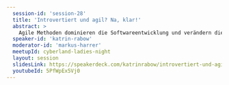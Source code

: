 ```yaml
---
  session-id: 'session-28'
  title: 'Introvertiert und agil? Na, klar!'
  abstract: >
    Agile Methoden dominieren die Softwareentwicklung und verändern die Unternehmenskultur. Kommunikation und Teamarbeit gelten als wichtige Erfolgsfaktoren, Pair Programming, Daily Meetings und Retrospektiven unterstützen die Arbeit. Welche Auswirkungen haben diese Veränderungen auf Introvertierte? Was heißt überhaupt "introvertiert" und "extrovertiert"? Und was unterscheidet uns? Wo brauchen wir unterschiedliche Settings und wie bekommen wir das am besten hin? Gemeinsam schauen wir unsere Bedürfnisse an und entwerfen ein Arbeitsumfeld, in dem sich alle wiederfinden.
  speaker-id: 'katrin-rabow'
  moderator-id: 'markus-harrer'
  meetupId: cyberland-ladies-night
  layout: session
  slidesLink: https://speakerdeck.com/katrinrabow/introvertiert-und-agil-na-klar-cdb1b403-4e27-419c-8b86-0570b4cc2f55
  youtubeId: 5PfWpEx5Vj0
---
```

